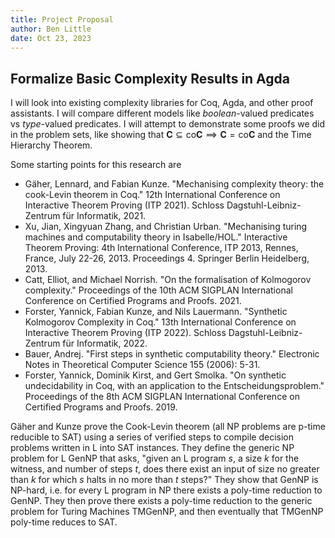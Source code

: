 ```yaml
---
title: Project Proposal
author: Ben Little
date: Oct 23, 2023
---
```


## Formalize Basic Complexity Results in Agda

I will look into existing complexity libraries for Coq, Agda, and other proof assistants. I will compare different models like *boolean*-valued predicates vs *type*-valued predicates. I will attempt to demonstrate some proofs we did in the problem sets, like showing that $\textbf{C} \subseteq \text{co}\textbf{C} \implies \textbf{C} = \text{co}\textbf{C}$ and the Time Hierarchy Theorem.

Some starting points for this research are

* Gäher, Lennard, and Fabian Kunze. "Mechanising complexity theory: the cook-Levin theorem in Coq." 12th International Conference on Interactive Theorem Proving (ITP 2021). Schloss Dagstuhl-Leibniz-Zentrum für Informatik, 2021.
* Xu, Jian, Xingyuan Zhang, and Christian Urban. "Mechanising turing machines and computability theory in Isabelle/HOL." Interactive Theorem Proving: 4th International Conference, ITP 2013, Rennes, France, July 22-26, 2013. Proceedings 4. Springer Berlin Heidelberg, 2013.
* Catt, Elliot, and Michael Norrish. "On the formalisation of Kolmogorov complexity." Proceedings of the 10th ACM SIGPLAN International Conference on Certified Programs and Proofs. 2021.
* Forster, Yannick, Fabian Kunze, and Nils Lauermann. "Synthetic Kolmogorov Complexity in Coq." 13th International Conference on Interactive Theorem Proving (ITP 2022). Schloss Dagstuhl-Leibniz-Zentrum für Informatik, 2022.
* Bauer, Andrej. "First steps in synthetic computability theory." Electronic Notes in Theoretical Computer Science 155 (2006): 5-31.
* Forster, Yannick, Dominik Kirst, and Gert Smolka. "On synthetic undecidability in Coq, with an application to the Entscheidungsproblem." Proceedings of the 8th ACM SIGPLAN International Conference on Certified Programs and Proofs. 2019.

Gäher and Kunze prove the Cook-Levin theorem (all NP problems are p-time reducible to SAT) using a series of verified steps to compile decision problems written in L into SAT instances. They define the generic NP problem for L GenNP that asks, "given an L program $s$, a size $k$ for the witness, and number of steps $t$, does there exist an input of size no greater than $k$ for which $s$ halts in no more than $t$ steps?" They show that GenNP is NP-hard, i.e. for every L program in NP there exists a poly-time reduction to GenNP. They then prove there exists a poly-time reduction to the generic problem for Turing Machines TMGenNP, and then eventually that TMGenNP poly-time reduces to SAT. 
